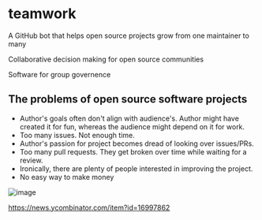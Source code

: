 # teamwork

A GitHub bot that helps open source projects grow from one maintainer to many

Collaborative decision making for open source communities

Software for group governence

## The problems of open source software projects
- Author's goals often don't align with audience's. Author might have created it for fun, whereas the audience might depend on it for work.
- Too many issues. Not enough time.
- Author's passion for project becomes dread of looking over issues/PRs.
- Too many pull requests. They get broken over time while waiting for a review.
- Ironically, there are plenty of people interested in improving the project.
- No easy way to make money

![image](https://user-images.githubusercontent.com/16357/39655219-53b1fab4-4fad-11e8-9e17-65ab727913c4.png)

https://news.ycombinator.com/item?id=16997862


